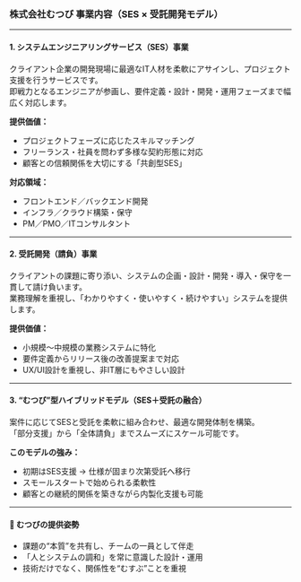### 株式会社むつび 事業内容（SES × 受託開発モデル）

---

#### 1. **システムエンジニアリングサービス（SES）事業**
クライアント企業の開発現場に最適なIT人材を柔軟にアサインし、プロジェクト支援を行うサービスです。  
即戦力となるエンジニアが参画し、要件定義・設計・開発・運用フェーズまで幅広く対応します。

**提供価値：**
- プロジェクトフェーズに応じたスキルマッチング  
- フリーランス・社員を問わず多様な契約形態に対応  
- 顧客との信頼関係を大切にする「共創型SES」  

**対応領域：**
- フロントエンド／バックエンド開発  
- インフラ／クラウド構築・保守  
- PM／PMO／ITコンサルタント  

---

#### 2. **受託開発（請負）事業**
クライアントの課題に寄り添い、システムの企画・設計・開発・導入・保守を一貫して請け負います。  
業務理解を重視し、「わかりやすく・使いやすく・続けやすい」システムを提供します。

**提供価値：**
- 小規模〜中規模の業務システムに特化  
- 要件定義からリリース後の改善提案まで対応  
- UX/UI設計を重視し、非IT層にもやさしい設計  

---

#### 3. **“むつび”型ハイブリッドモデル（SES＋受託の融合）**
案件に応じてSESと受託を柔軟に組み合わせ、最適な開発体制を構築。  
「部分支援」から「全体請負」までスムーズにスケール可能です。

**このモデルの強み：**
- 初期はSES支援 → 仕様が固まり次第受託へ移行  
- スモールスタートで始められる柔軟性  
- 顧客との継続的関係を築きながら内製化支援も可能  

---

#### 🎯 むつびの提供姿勢
- 課題の“本質”を共有し、チームの一員として伴走  
- 「人とシステムの調和」を常に意識した設計・運用  
- 技術だけでなく、関係性を“むすぶ”ことを重視  
